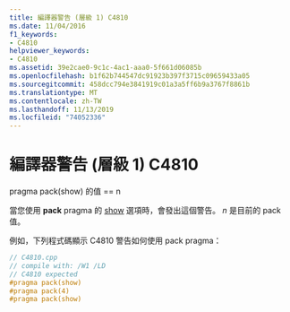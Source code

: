 ```yaml
---
title: 編譯器警告 (層級 1) C4810
ms.date: 11/04/2016
f1_keywords:
- C4810
helpviewer_keywords:
- C4810
ms.assetid: 39e2cae0-9c1c-4ac1-aaa0-5f661d06085b
ms.openlocfilehash: b1f62b744547dc91923b397f3715c09659433a05
ms.sourcegitcommit: 458dcc794e3841919c01a3a5ff6b9a3767f8861b
ms.translationtype: MT
ms.contentlocale: zh-TW
ms.lasthandoff: 11/13/2019
ms.locfileid: "74052336"
---
```

# <a name="compiler-warning-level-1-c4810"></a>編譯器警告 (層級 1) C4810

pragma pack(show) 的值 == n

當您使用 **pack** pragma 的 [show](../../preprocessor/pack.md) 選項時，會發出這個警告。 *n* 是目前的 pack 值。

例如，下列程式碼顯示 C4810 警告如何使用 pack pragma：

```cpp
// C4810.cpp
// compile with: /W1 /LD
// C4810 expected
#pragma pack(show)
#pragma pack(4)
#pragma pack(show)
```
